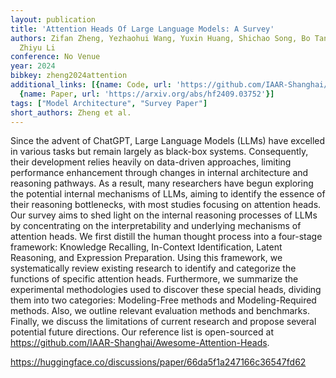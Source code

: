 ```yaml
---
layout: publication
title: 'Attention Heads Of Large Language Models: A Survey'
authors: Zifan Zheng, Yezhaohui Wang, Yuxin Huang, Shichao Song, Bo Tang, Feiyu Xiong,
  Zhiyu Li
conference: No Venue
year: 2024
bibkey: zheng2024attention
additional_links: [{name: Code, url: 'https://github.com/IAAR-Shanghai/Awesome-Attention-Heads'},
  {name: Paper, url: 'https://arxiv.org/abs/hf2409.03752'}]
tags: ["Model Architecture", "Survey Paper"]
short_authors: Zheng et al.
---
```

Since the advent of ChatGPT, Large Language Models (LLMs) have excelled in various tasks but remain largely as black-box systems. Consequently, their development relies heavily on data-driven approaches, limiting performance enhancement through changes in internal architecture and reasoning pathways. As a result, many researchers have begun exploring the potential internal mechanisms of LLMs, aiming to identify the essence of their reasoning bottlenecks, with most studies focusing on attention heads. Our survey aims to shed light on the internal reasoning processes of LLMs by concentrating on the interpretability and underlying mechanisms of attention heads. We first distill the human thought process into a four-stage framework: Knowledge Recalling, In-Context Identification, Latent Reasoning, and Expression Preparation. Using this framework, we systematically review existing research to identify and categorize the functions of specific attention heads. Furthermore, we summarize the experimental methodologies used to discover these special heads, dividing them into two categories: Modeling-Free methods and Modeling-Required methods. Also, we outline relevant evaluation methods and benchmarks. Finally, we discuss the limitations of current research and propose several potential future directions. Our reference list is open-sourced at https://github.com/IAAR-Shanghai/Awesome-Attention-Heads.

https://huggingface.co/discussions/paper/66da5f1a247166c36547fd62